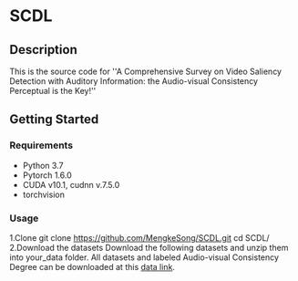 # SCDL
## Description 
This is the source code for ''A Comprehensive Survey on Video Saliency Detection with Auditory Information: the Audio-visual Consistency Perceptual is the Key!''
## Getting Started
### Requirements
* Python 3.7
* Pytorch 1.6.0
* CUDA v10.1, cudnn v.7.5.0
* torchvision

### Usage
1.Clone
git clone https://github.com/MengkeSong/SCDL.git
cd SCDL/
2.Download the datasets
Download the following datasets and unzip them into your_data folder. All datasets and labeled Audio-visual Consistency Degree can be downloaded at this [data link](https://www.iqiyi.com/v_ubdb92qzbk.html?vfm=2008_aldbd&fv=p_02_01 "data link").
